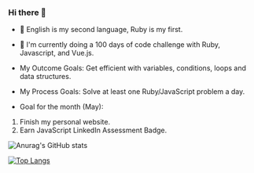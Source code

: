 ### Hi there 👋

- 💬 English is my second language, Ruby is my first. 
- 🌱 I'm currently doing a 100 days of code challenge with Ruby, Javascript, and Vue.js.
- My Outcome Goals: Get efficient with variables, conditions, loops and data structures. 
- My Process Goals: Solve at least one Ruby/JavaScript problem a day.

- Goal for the month (May):
1. Finish my personal website.
2. Earn JavaScript LinkedIn Assessment Badge.







<!--
**erictaelee/erictaelee** is a ✨ _special_ ✨ repository because its `README.md` (this file) appears on your GitHub profile.

Here are some ideas to get you started:

- 🔭 I’m currently working on ...
- 🌱 I’m currently learning ...
- 👯 I’m looking to collaborate on ...
- 🤔 I’m looking for help with ...
- 💬 Ask me about ...
- 📫 How to reach me: ...
- 😄 Pronouns: ...
- ⚡ Fun fact: ...
-->




![Anurag's GitHub stats](https://github-readme-stats.vercel.app/api?username=erictaelee&theme=vue&show_icons=true)



[![Top Langs](https://github-readme-stats.vercel.app/api/top-langs/?username=erictaelee&theme=vue)](https://github.com/anuraghazra/github-readme-stats)
